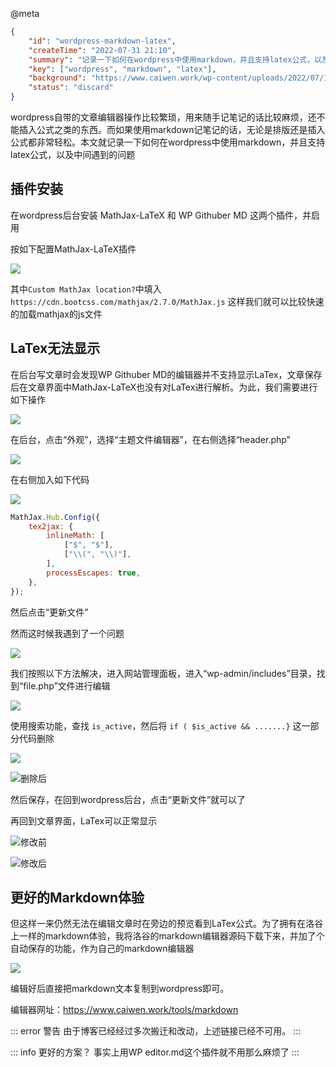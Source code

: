 @meta

```json
{
	"id": "wordpress-markdown-latex",
	"createTime": "2022-07-31 21:10",
	"summary": "记录一下如何在wordpress中使用markdown，并且支持latex公式，以及中间遇到的问题",
	"key": ["wordpress", "markdown", "latex"],
	"background": "https://www.caiwen.work/wp-content/uploads/2022/07/15.png",
	"status": "discard"
}
```

wordpress自带的文章编辑器操作比较繁琐，用来随手记笔记的话比较麻烦，还不能插入公式之类的东西。而如果使用markdown记笔记的话，无论是排版还是插入公式都非常轻松。本文就记录一下如何在wordpress中使用markdown，并且支持latex公式，以及中间遇到的问题

## 插件安装

在wordpress后台安装 MathJax-LaTeX 和 WP Githuber MD 这两个插件，并启用

按如下配置MathJax-LaTeX插件

![](https://www.caiwen.work/wp-content/uploads/2022/07/12-1-1024x461.png)

其中`Custom MathJax location?`中填入 `https://cdn.bootcss.com/mathjax/2.7.0/MathJax.js` 这样我们就可以比较快速的加载mathjax的js文件

## LaTex无法显示

在后台写文章时会发现WP Githuber MD的编辑器并不支持显示LaTex，文章保存后在文章界面中MathJax-LaTeX也没有对LaTex进行解析。为此，我们需要进行如下操作

![](https://www.caiwen.work/wp-content/uploads/2022/02/w1.png)

在后台，点击“外观”，选择“主题文件编辑器”，在右侧选择“header.php”

![](https://www.caiwen.work/wp-content/uploads/2022/07/13.png)

在右侧加入如下代码

![](https://www.caiwen.work/wp-content/uploads/2022/07/14.png)

```js
MathJax.Hub.Config({
	tex2jax: {
		inlineMath: [
			["$", "$"],
			["\\(", "\\)"],
		],
		processEscapes: true,
	},
});
```

然后点击“更新文件”

然而这时候我遇到了一个问题

![](https://www.caiwen.work/wp-content/uploads/2022/07/6.png)

我们按照以下方法解决，进入网站管理面板，进入“wp-admin/includes”目录，找到“file.php”文件进行编辑

![](https://www.caiwen.work/wp-content/uploads/2022/07/7.png)

使用搜索功能，查找 `is_active`，然后将 `if ( $is_active && .......}` 这一部分代码删除

![](https://www.caiwen.work/wp-content/uploads/2022/07/8.png)

![删除后](https://www.caiwen.work/wp-content/uploads/2022/07/9.png)

然后保存，在回到wordpress后台，点击“更新文件”就可以了

再回到文章界面，LaTex可以正常显示

![修改前](https://www.caiwen.work/wp-content/uploads/2022/07/5.png)

![修改后](https://www.caiwen.work/wp-content/uploads/2022/07/11.png)

## 更好的Markdown体验

但这样一来仍然无法在编辑文章时在旁边的预览看到LaTex公式。为了拥有在洛谷上一样的markdown体验，我将洛谷的markdown编辑器源码下载下来，并加了个自动保存的功能，作为自己的markdown编辑器

![](https://www.caiwen.work/wp-content/uploads/2022/07/15.png)

编辑好后直接把markdown文本复制到wordpress即可。

编辑器网址：https://www.caiwen.work/tools/markdown

::: error 警告
由于博客已经经过多次搬迁和改动，上述链接已经不可用。
:::

::: info 更好的方案？
事实上用WP editor.md这个插件就不用那么麻烦了
:::
